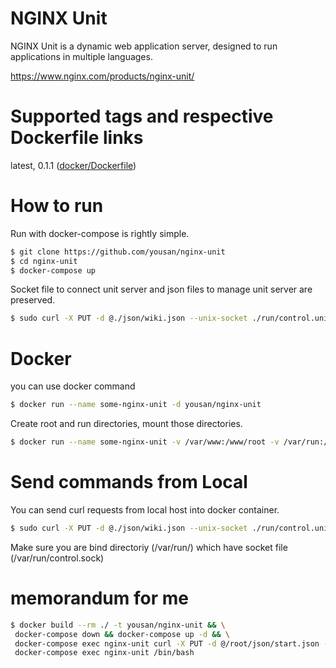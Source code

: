 # NGINX Unit

NGINX Unit is a dynamic web application server, designed to run applications in multiple languages.

https://www.nginx.com/products/nginx-unit/

# Supported tags and respective Dockerfile links
latest, 0.1.1 ([docker/Dockerfile](https://github.com/yousan/nginx-unit/blob/0.1.1/Dockerfile]))

# How to run

Run with docker-compose is rightly simple. 

```bash
$ git clone https://github.com/yousan/nginx-unit
$ cd nginx-unit
$ docker-compose up
```

Socket file to connect unit server and json files to manage unit server are preserved.

```bash
$ sudo curl -X PUT -d @./json/wiki.json --unix-socket ./run/control.unit.sock http://localhost/ 
``` 

# Docker

you can use docker command

```bash
$ docker run --name some-nginx-unit -d yousan/nginx-unit
```

Create root and run directories, mount those directories.

```bash
$ docker run --name some-nginx-unit -v /var/www:/www/root -v /var/run:/var/run:rw  -p 8200:8200 -p 8300:8300  yousan/nginx-unit
```

# Send commands from Local
You can send curl requests from local host into docker container.

```bash
$ sudo curl -X PUT -d @./json/wiki.json --unix-socket ./run/control.unit.sock http://localhost/ 
```
Make sure you are bind directoriy (/var/run/) which have socket file (/var/run/control.sock)

# memorandum for me

```bash
$ docker build --rm ./ -t yousan/nginx-unit && \
 docker-compose down && docker-compose up -d && \
 docker-compose exec nginx-unit curl -X PUT -d @/root/json/start.json --unix-socket /var/run/control.unit.sock http://localhost/ && \
 docker-compose exec nginx-unit /bin/bash
```
